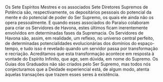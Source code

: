 ﻿Os Sete Espíritos Mestres e os associados Sete Diretores Supremos de Potência são, respectivamente, os depositários pessoais do potencial da mente e do potencial de poder do Ser Supremo, os quais ele ainda não os opera pessoalmente. E quando esses associados do Paraíso colaboram para criar os Servidores de Havona, estes últimos ficam inerentemente envolvidos em determinadas fases da Supremacia. Os Servidores de Havona são, assim, em realidade, um reflexo, no universo central perfeito, de determinadas potencialidades evolucionárias dos domínios do espaço-tempo, e tudo isso é revelado quando um servidor passa por transformação e recriação. Acreditamos que esta transformação acontece em resposta à vontade do Espírito Infinito, que age, sem dúvida, em nome do Supremo. Os Guias dos Graduados não são criados pelo Ser Supremo, mas todos nós conjecturamos que a Deidade experiencial está, de algum modo, atenta àquelas transações que trazem esses seres à existência.